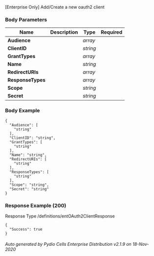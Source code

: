 






 
[Enterprise Only] Add/Create a new oauth2 client  


### Body Parameters

Name | Description | Type | Required
---|---|---|---
**Audience** |  | _array_ |   
**ClientID** |  | _string_ |   
**GrantTypes** |  | _array_ |   
**Name** |  | _string_ |   
**RedirectURIs** |  | _array_ |   
**ResponseTypes** |  | _array_ |   
**Scope** |  | _string_ |   
**Secret** |  | _string_ |   


### Body Example
```
{
  "Audience": [
    "string"
  ],
  "ClientID": "string",
  "GrantTypes": [
    "string"
  ],
  "Name": "string",
  "RedirectURIs": [
    "string"
  ],
  "ResponseTypes": [
    "string"
  ],
  "Scope": "string",
  "Secret": "string"
}
```






### Response Example (200)
Response Type /definitions/entOAuth2ClientResponse

```
{
  "Success": true
}
```




###### Auto generated by Pydio Cells Enterprise Distribution v2.1.9 on 18-Nov-2020
